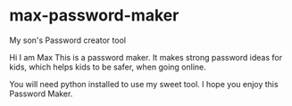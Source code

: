# max-password-maker
My son's Password creator tool

Hi I am Max 
This is a password maker.  It makes strong password ideas for kids, which helps 
kids to be safer, when going online.

You will need python installed to use my sweet tool.
I hope you enjoy this Password Maker.

